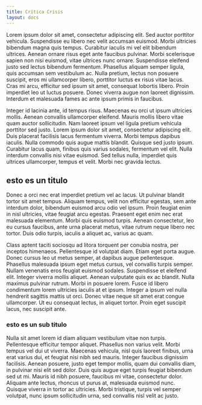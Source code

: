 ```yaml
---
title: Crítica Crisis
layout: docs
---
```


Lorem ipsum dolor sit amet, consectetur adipiscing elit. Sed auctor porttitor vehicula. Suspendisse eu libero nec velit accumsan euismod. Morbi ultricies bibendum magna quis tempus. Curabitur iaculis mi vel elit bibendum ultrices. Aenean ornare risus eget ante faucibus pulvinar. Morbi scelerisque sapien non nisi euismod, vitae ultrices nunc ornare. Suspendisse eleifend justo sed lectus bibendum fermentum. Phasellus aliquam semper ligula, quis accumsan sem vestibulum ac. Nulla pretium, lectus non posuere suscipit, eros mi ullamcorper libero, porttitor luctus ex risus vitae lacus. Cras mi arcu, efficitur sed ipsum sit amet, consequat lobortis libero. Proin imperdiet leo ut luctus posuere. Donec viverra augue non laoreet dignissim. Interdum et malesuada fames ac ante ipsum primis in faucibus.

Integer id lacinia ante, id tempus risus. Maecenas eu orci ut ipsum ultricies mollis. Aenean convallis ullamcorper eleifend. Mauris mollis libero vitae quam auctor sollicitudin. Nam laoreet ipsum vel ligula pretium vehicula porttitor sed justo. Lorem ipsum dolor sit amet, consectetur adipiscing elit. Duis placerat facilisis lacus fermentum viverra. Morbi tempus dapibus iaculis. Nulla commodo quis augue mattis blandit. Quisque sed justo ipsum. Curabitur lacus quam, finibus quis varius sodales, fermentum vel elit. Nulla interdum convallis nisi vitae euismod. Sed tellus nulla, imperdiet quis ultrices ullamcorper, tempus et velit. Morbi nec gravida lectus.

## esto es un titulo

Donec a orci nec erat imperdiet pretium vel ac lacus. Ut pulvinar blandit tortor sit amet tempus. Aliquam tempus, velit non efficitur egestas, sem ante interdum dolor, bibendum euismod arcu odio vel ipsum. Proin feugiat enim in nisl ultricies, vitae feugiat arcu egestas. Praesent eget enim nec erat malesuada elementum. Morbi quis euismod turpis. Aenean consectetur, leo eu cursus faucibus, ante urna placerat metus, vitae rutrum neque libero nec tortor. Duis odio turpis, iaculis a aliquet ac, varius ac quam.

Class aptent taciti sociosqu ad litora torquent per conubia nostra, per inceptos himenaeos. Pellentesque id volutpat diam. Etiam eget porta augue. Donec cursus leo ut metus semper, at dapibus augue pellentesque. Phasellus malesuada ipsum eget metus cursus, vel convallis turpis semper. Nullam venenatis eros feugiat euismod sodales. Suspendisse et eleifend elit. Integer viverra mollis aliquet. Aenean vulputate quis ex ac blandit. Nulla maximus pulvinar rutrum. Morbi in posuere lorem. Fusce id libero condimentum lorem ultricies iaculis at et ipsum. Integer a ipsum vel nulla hendrerit sagittis mattis ut orci. Donec vitae neque sit amet erat congue ullamcorper. Ut eu consequat lectus, in aliquet tortor. Proin eget suscipit lacus, nec suscipit ante.

### esto es un sub titulo

Nulla sit amet lorem id diam aliquam vestibulum vitae non turpis. Pellentesque efficitur tempor aliquet. Phasellus non varius velit. Morbi tempus vel dui ut viverra. Maecenas vehicula, nisl quis laoreet finibus, urna erat varius dui, et feugiat nisi nibh sed mauris. Integer faucibus dignissim facilisis. Aenean posuere, justo eget tempor mollis, quam dui convallis diam, in pulvinar nisi elit sed dolor. Duis quis augue eget turpis feugiat bibendum sed ut mi. Mauris id nibh posuere, faucibus mi vitae, consectetur dolor. Aliquam ante lectus, rhoncus ut purus at, malesuada euismod nunc. Quisque viverra in tortor ac ultricies. Morbi tristique, turpis vel semper volutpat, nunc ipsum sollicitudin urna, sed convallis nisl velit ac justo.
